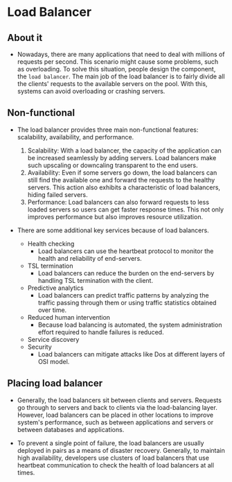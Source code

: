 # Load Balancer

## About it

- Nowadays, there are many applications that need to deal with millions of requests per second. This scenario might cause some problems, such as overloading. To solve this situation, people design the component, the `load balancer`. The main job of the load balancer is to fairly divide all the clients' requests to the available servers on the pool. With this, systems can avoid overloading or crashing servers.

## Non-functional

- The load balancer provides three main non-functional features: scalability, availability, and performance.
  1. Scalability: With a load balancer, the capacity of the application can be increased seamlessly by adding servers. Load balancers make such upscaling or downcaling transparent to the end users.
  2. Availability: Even if some servers go down, the load balancers can still find the available one and forward the requests to the healthy servers. This action also exhibits a characteristic of load balancers, hiding failed servers.
  3. Performance: Load balancers can also forward requests to less loaded servers so users can get faster response times. This not only improves performance but also improves resource utilization.

- There are some additional key services because of load balancers.
  - Health checking
    - Load balancers can use the heartbeat protocol to monitor the health and reliability of end-servers.
  - TSL termination
    - Load balancers can reduce the burden on the end-servers by handling TSL termination with the client.
  - Predictive analytics
    - Load balancers can predict traffic patterns by analyzing the traffic passing through them or using traffic statistics obtained over time.
  - Reduced human intervention
    - Because load balancing is automated, the system administration effort required to handle failures is reduced.
  - Service discovery
  - Security
    - Load balancers can mitigate attacks like Dos at different layers of OSI model.

## Placing load balancer

- Generally, the load balancers sit between clients and servers. Requests go through to servers and back to clients via the load-balancing layer. However, load balancers can be placed in other locations to improve system's performance, such as between applications and servers or between databases and applications.

- To prevent a single point of failure, the load balancers are usually deployed in pairs as a means of disaster recovery. Generally, to maintain high availability, developers use clusters of load balancers that use heartbeat communication to check the health of load balancers at all times.

